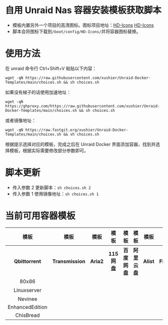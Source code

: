 # 自用 Unraid Nas 容器安装模板获取脚本

- 模板内置另外一个项目的高清图标。图标项目地址：[HD-Icons](https://github.com/xushier/HD-Icons)  [HD-Icons](https://hub.fastgit.xyz/xushier/HD-Icons)
- 脚本会将图标下载到`/boot/config/HD-Icons/`并将容器图标替换。

# 使用方法
在 unraid 命令行 Ctrl+Shift+V 粘贴以下内容：
```
wget -qN https://raw.githubusercontent.com/xushier/Unraid-Docker-Templates/main/choices.sh && sh choices.sh
```

如果没有梯子的话使用加速地址：
```
wget -qN https://ghproxy.com/https://raw.githubusercontent.com/xushier/Unraid-Docker-Templates/main/choices.sh && sh choices.sh
```
或者镜像地址：
```
wget -qN https://raw.fastgit.org/xushier/Unraid-Docker-Templates/main/choices.sh && sh choices.sh
```
根据提示选择对应的模板，完成之后在 Unraid Docker 界面添加容器，找到并选择模板，根据实际需要修改部分参数即可。

# 脚本更新
- 传入参数 2 更新脚本：`sh choices.sh 2`
- 传入参数 1 使用镜像地址：`sh choices.sh 1`

# 当前可用容器模板

|模板|模板|模板|模板|模板|模板|模板|模板|
|:--:|:--:|:--:|:--:|:--:|:--:|:--:|:--:|
|**Qbittorrent**|**Transmission**|**Aria2**|**115网盘**|**百度网盘**|**阿里云盘**|**Alist**|**Filebrowser**|
|80x86|||||||80x86|
|Linuxserver|||||||官方版|
|Nevinee||||||||
|EnhancedEdition||||||||
|ChisBread||||||||
